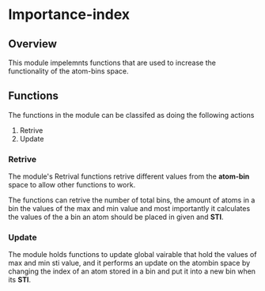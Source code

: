# Importance-index

## Overview

This module impelemnts functions that are used to increase the functionality of
the atom-bins space.

## Functions

The functions in the module can be classifed as doing the following actions

1. Retrive
2. Update

### Retrive

The module's Retrival functions retrive different values from the **atom-bin**
space to allow other functions to work.

The functions can retrive the number of total bins, the amount of atoms in a bin
the values of the max and min value and most importantly it calculates the values
of the a bin an atom should be placed in given and **STI**.

### Update

The module holds functions to update global vairable that hold the values of 
max and min sti value, and it performs an update on the atombin space by changing
the index of an atom stored in a bin and put it into a new bin when its **STI**.

